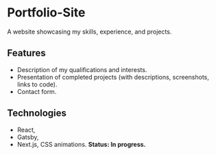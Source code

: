 # Portfolio-Site
A website showcasing my skills, experience, and projects.
## Features
* Description of my qualifications and interests.
* Presentation of completed projects (with descriptions, screenshots, links to code).
* Contact form.
## Technologies 
* React,
* Gatsby,
* Next.js, CSS animations.
**Status: In progress.**
